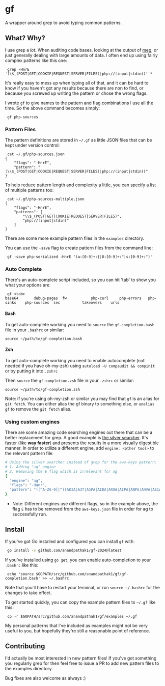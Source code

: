 # gf

A wrapper around grep to avoid typing common patterns.

## What? Why?

I use grep a *lot*. When auditing code bases, looking at the output of [meg](https://github.com/anandpathak1/meg),
or just generally dealing with large amounts of data. I often end up using fairly complex patterns like this one:

```
 grep -HnrE '(\$_(POST|GET|COOKIE|REQUEST|SERVER|FILES)|php://(input|stdin))' *
```

It's really easy to mess up when typing all of that, and it can be hard to know if you haven't got any
results because there are non to find, or because you screwed up writing the pattern or chose the wrong flags.

I wrote `gf` to give names to the pattern and flag combinations I use all the time. So the above command
becomes simply:

```
 gf php-sources
```

### Pattern Files

The pattern definitions are stored in `~/.gf` as little JSON files that can be kept under version control:

```
 cat ~/.gf/php-sources.json
{
    "flags": "-HnrE",
    "pattern": "(\\$_(POST|GET|COOKIE|REQUEST|SERVER|FILES)|php://(input|stdin))"
}
```

To help reduce pattern length and complexity a little, you can specify a list of multiple patterns too:

```
 cat ~/.gf/php-sources-multiple.json
{
    "flags": "-HnrE",
    "patterns": [
        "\\$_(POST|GET|COOKIE|REQUEST|SERVER|FILES)",
        "php://(input|stdin)"
    ]
}
```

There are some more example pattern files in the `examples` directory.

You can use the `-save` flag to create pattern files from the command line:

```
 gf -save php-serialized -HnrE '(a:[0-9]+:{|O:[0-9]+:"|s:[0-9]+:")'
```

### Auto Complete

There's an auto-complete script included, so you can hit 'tab' to show you what your options are:

```
 gf <tab>
base64       debug-pages  fw           php-curl     php-errors   php-sinks    php-sources  sec          takeovers    urls
```

#### Bash

To get auto-complete working you need to `source` the `gf-completion.bash` file in your `.bashrc` or similar:

```
source ~/path/to/gf-completion.bash
```

#### Zsh

To get auto-complete working you need to enable autocomplete (not needed if you have oh-my-zsh) using `autoload -U compaudit && compinit` or by putting it into `.zshrc`

Then `source` the `gf-completion.zsh` file in your `.zshrc` or similar:

```
source ~/path/to/gf-completion.zsh
```

Note: if you're using oh-my-zsh or similar you may find that `gf` is an alias for `git fetch`. You can either
alias the gf binary to something else, or `unalias gf` to remove the `git fetch` alias.

### Using custom engines

There are some amazing code searching engines out there that can be a better replacement for grep.
A good example is [the silver searcher](https://github.com/ggreer/the_silver_searcher).
It's faster (like **way faster**) and presents the results in a more visually digestible manner.
In order to utilize a different engine, add `engine: <other tool>` to the relevant pattern file:
```bash
# Using the silver searcher instead of grep for the aws-keys pattern:
# 1. Adding "ag" engine
# 2. Removing the E flag which is irrelevant for ag
{
  "engine": "ag",
  "flags": "-Hanr",
  "pattern": "([^A-Z0-9]|^)(AKIA|A3T|AGPA|AIDA|AROA|AIPA|ANPA|ANVA|ASIA)[A-Z0-9]{12,}"
}
```
* Note: Different engines use different flags, so in the example above, the flag `E` has to be removed from the `aws-keys.json` file in order for ag to successfully run.


## Install

If you've got Go installed and configured you can install `gf` with:

```bash
 go install -v github.com/anandpathak1/gf-2024@latest
```

If you've installed using `go get`, you can enable auto-completion to your `.bashrc` like this:

```
 echo 'source $GOPATH/src/github.com/anandpathak1/gf/gf-completion.bash' >> ~/.bashrc
```

Note that you'll have to restart your terminal, or run `source ~/.bashrc` for the changes to
take effect.

To get started quickly, you can copy the example pattern files to `~/.gf` like this:

```
 cp -r $GOPATH/src/github.com/anandpathak1/gf/examples ~/.gf
```

My personal patterns that I've included as examples might not be very useful to you, but hopefully
they're still a reasonable point of reference.

## Contributing

I'd actually be most interested in new pattern files! If you've got something you regularly grep for
then feel free to issue a PR to add new pattern files to the examples directory.

Bug fixes are also welcome as always :)
